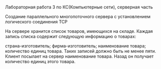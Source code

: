 Лабораторная работа 3 по КС(Компьютерные сети), серверная часть

Создание параллельного многопоточного сервера с установлением логического соединения TCP

На сервере хранится список товаров, имеющихся на складе. Каждая запись списка содержит следующую информацию о товарах:

страна-изготовитель;
фирма-изготовитель;
наименование товара;
количество единиц товара. Таких записей должно быть не менее пяти. Клиент посылает на сервер наименование товара. Назад он получает количество единиц этого товара.
